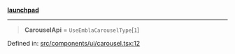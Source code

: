 [**launchpad**](index.md)

***

> **CarouselApi** = `UseEmblaCarouselType`\[`1`\]

Defined in: [src/components/ui/carousel.tsx:12](https://github.com/victorbratov/launchpad/blob/d14315d3bd6634bc1c0e4507f8ad0551e9221cbc/src/components/ui/carousel.tsx#L12)
